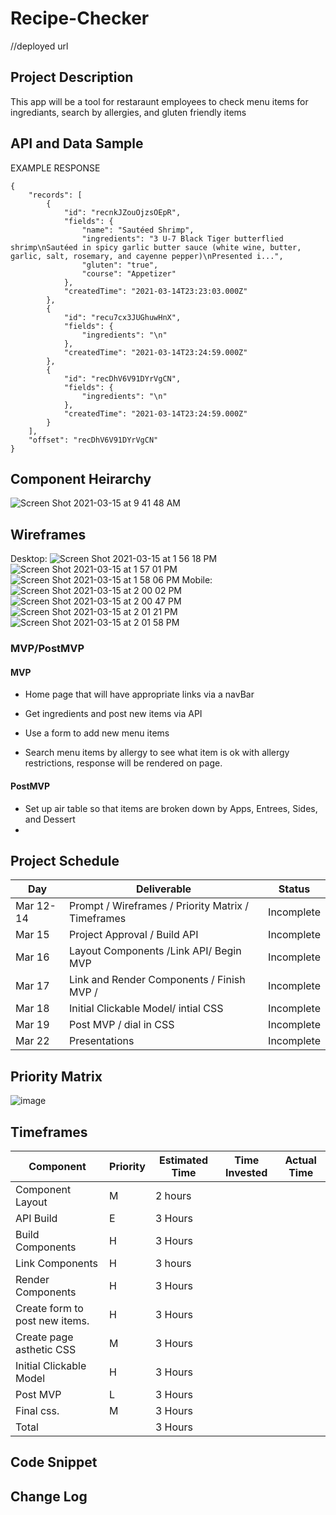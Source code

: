 # Recipe-Checker
//deployed url

## Project Description
This app will be a tool for restaraunt employees to check menu items for ingrediants, search by allergies, and gluten friendly items

## API and Data Sample

EXAMPLE RESPONSE
```
{
    "records": [
        {
            "id": "recnkJZouOjzsOEpR",
            "fields": {
                "name": "Sautéed Shrimp",
                "ingredients": "3 U-7 Black Tiger butterflied shrimp\nSautéed in spicy garlic butter sauce (white wine, butter, garlic, salt, rosemary, and cayenne pepper)\nPresented i...",
                "gluten": "true",
                "course": "Appetizer"
            },
            "createdTime": "2021-03-14T23:23:03.000Z"
        },
        {
            "id": "recu7cx3JUGhuwHnX",
            "fields": {
                "ingredients": "\n"
            },
            "createdTime": "2021-03-14T23:24:59.000Z"
        },
        {
            "id": "recDhV6V91DYrVgCN",
            "fields": {
                "ingredients": "\n"
            },
            "createdTime": "2021-03-14T23:24:59.000Z"
        }
    ],
    "offset": "recDhV6V91DYrVgCN"
}
```
## Component Heirarchy
![Screen Shot 2021-03-15 at 9 41 48 AM](https://user-images.githubusercontent.com/78566150/111189519-652b4580-8573-11eb-8938-d86a9886366a.png)

## Wireframes
Desktop:
![Screen Shot 2021-03-15 at 1 56 18 PM](https://user-images.githubusercontent.com/78566150/111220326-468a7600-8596-11eb-83d2-a92335230771.png)
![Screen Shot 2021-03-15 at 1 57 01 PM](https://user-images.githubusercontent.com/78566150/111220460-733e8d80-8596-11eb-9519-29d23ed2fdc2.png)
![Screen Shot 2021-03-15 at 1 58 06 PM](https://user-images.githubusercontent.com/78566150/111220602-9f5a0e80-8596-11eb-8993-ccd038982a7f.png)
Mobile:
![Screen Shot 2021-03-15 at 2 00 02 PM](https://user-images.githubusercontent.com/78566150/111220751-cd3f5300-8596-11eb-992d-c214d1067a42.png)
![Screen Shot 2021-03-15 at 2 00 47 PM](https://user-images.githubusercontent.com/78566150/111220817-e6e09a80-8596-11eb-86c2-51e72003e4af.png)
![Screen Shot 2021-03-15 at 2 01 21 PM](https://user-images.githubusercontent.com/78566150/111220873-fb249780-8596-11eb-8e4e-f8e1acaa3752.png)
![Screen Shot 2021-03-15 at 2 01 58 PM](https://user-images.githubusercontent.com/78566150/111220933-12fc1b80-8597-11eb-969e-95ba6b8121ae.png)

### MVP/PostMVP

#### MVP 
- Home page that will have appropriate links via a navBar

- Get ingredients and post new items via API

- Use a form to add new menu items

- Search menu items by allergy to see what item is ok with allergy restrictions, response will be rendered on page.

#### PostMVP 

- Set up air table so that items are broken down by Apps, Entrees, Sides, and Dessert
- 



## Project Schedule

|  Day | Deliverable | Status
|---|---| ---|
|Mar 12-14| Prompt / Wireframes / Priority Matrix / Timeframes | Incomplete
|Mar 15| Project Approval / Build API | Incomplete 
|Mar 16| Layout Components /Link API/ Begin MVP | Incomplete
|Mar 17| Link and Render Components /  Finish MVP / | Incomplete
|Mar 18| Initial Clickable Model/ intial CSS  | Incomplete
|Mar 19| Post MVP / dial in CSS | Incomplete
|Mar 22| Presentations | Incomplete

## Priority Matrix

![image](https://user-images.githubusercontent.com/78566150/111091539-78e19800-84f0-11eb-8f17-93fb93a2ada2.png)



## Timeframes
| Component                              | Priority | Estimated Time | Time Invested | Actual Time |
|-------------------------------         |----------|----------------|---------------|-------------|
| Component Layout                       | M        | 2 hours        |               |             |
| API Build                              | E        | 3 Hours        |               |             |
| Build Components                       | H        | 3 Hours        |               |             |
| Link Components                        | H        | 3 hours        |               |             |
| Render Components                      | H        | 3 Hours        |               |             |
| Create form to post new items.         | H        | 3 Hours        |               |             |
| Create page asthetic CSS               | M        | 3 Hours        |               |             |
| Initial Clickable Model                | H        | 3 Hours        |               |             |
| Post MVP                               | L        | 3 Hours        |               |             |
| Final css.                             | M        | 3 Hours        |               |             |
| Total                                  |          | 3 Hours        |               |             |
## Code Snippet


    
    
## Change Log
   
